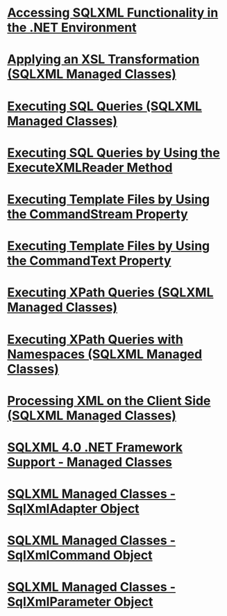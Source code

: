 # [Accessing SQLXML Functionality in the .NET Environment](accessing-sqlxml-functionality-in-the-net-environment.md)
# [Applying an XSL Transformation (SQLXML Managed Classes)](applying-an-xsl-transformation-sqlxml-managed-classes.md)
# [Executing SQL Queries (SQLXML Managed Classes)](executing-sql-queries-sqlxml-managed-classes.md)
# [Executing SQL Queries by Using the ExecuteXMLReader Method](executing-sql-queries-by-using-the-executexmlreader-method.md)
# [Executing Template Files by Using the CommandStream Property](executing-template-files-by-using-the-commandstream-property.md)
# [Executing Template Files by Using the CommandText Property](executing-template-files-by-using-the-commandtext-property.md)
# [Executing XPath Queries (SQLXML Managed Classes)](executing-xpath-queries-sqlxml-managed-classes.md)
# [Executing XPath Queries with Namespaces (SQLXML Managed Classes)](executing-xpath-queries-with-namespaces-sqlxml-managed-classes.md)
# [Processing XML on the Client Side (SQLXML Managed Classes)](processing-xml-on-the-client-side-sqlxml-managed-classes.md)
# [SQLXML 4.0 .NET Framework Support - Managed Classes](sqlxml-4-0-net-framework-support-managed-classes.md)
# [SQLXML Managed Classes - SqlXmlAdapter Object](sqlxml-managed-classes-sqlxmladapter-object.md)
# [SQLXML Managed Classes - SqlXmlCommand Object](sqlxml-managed-classes-sqlxmlcommand-object.md)
# [SQLXML Managed Classes - SqlXmlParameter Object](sqlxml-managed-classes-sqlxmlparameter-object.md)
